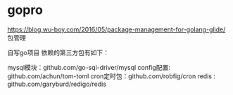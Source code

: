# gopro

https://blog.wu-boy.com/2016/05/package-management-for-golang-glide/ 包管理





自写go项目
依赖的第三方包有如下：

mysql模块：github.com/go-sql-driver/mysql
config配置: github.com/achun/tom-toml
cron定时包：github.com/robfig/cron
redis : github.com/garyburd/redigo/redis
